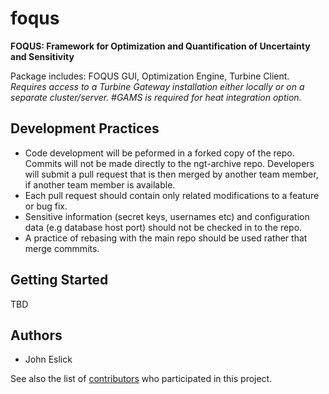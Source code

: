 # foqus
**FOQUS: Framework for Optimization and Quantification of Uncertainty and Sensitivity** 

Package includes: FOQUS GUI, Optimization Engine, Turbine Client. *Requires access to a Turbine Gateway installation either locally or on a separate cluster/server. #GAMS is required for heat integration option.*

## Development Practices

* Code development will be peformed in a forked copy of the repo. Commits will not be 
  made directly to the ngt-archive repo. Developers will submit a pull 
  request that is then merged by another team member, if another team member is available.
* Each pull request should contain only related modifications to a feature or bug fix.  
* Sensitive information (secret keys, usernames etc) and configuration data 
  (e.g database host port) should not be checked in to the repo.
* A practice of rebasing with the main repo should be used rather that merge commmits.

## Getting Started

TBD

## Authors

* John Eslick

See also the list of [contributors](https://github.com/CCSI-Toolset/foqus/contributors) who participated in this project.
